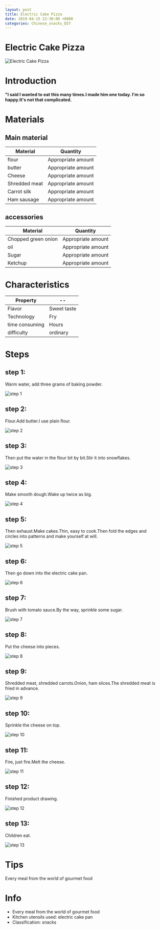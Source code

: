 ```yaml
---
layout: post
title: Electric Cake Pizza
date: 2019-04-15 22:30:00 +0800
categories: Chinese_snacks_DIY
---
```


# Electric Cake Pizza

![Electric Cake Pizza]({{site.baseurl}}/img/431625/431625.jpg)

# Introduction

**"I said I wanted to eat this many times.I made him one today. I'm so happy.It's not that complicated.**

# Materials


## Main material

Material|Quantity
--|--
flour|Appropriate amount
butter|Appropriate amount
Cheese|Appropriate amount
Shredded meat|Appropriate amount
Carrot silk|Appropriate amount
Ham sausage|Appropriate amount

## accessories

Material|Quantity
--|--
Chopped green onion|Appropriate amount
oil|Appropriate amount
Sugar|Appropriate amount
Ketchup|Appropriate amount

# Characteristics

Property|--
--|--
Flavor|Sweet taste
Technology|Fry
time consuming|Hours
difficulty|ordinary

# Steps

## step 1:

Warm water, add three grams of baking powder.

![step 1]({{site.baseurl}}/img/431625/1.jpg)

## step 2:

Flour.Add butter.I use plain flour.

![step 2]({{site.baseurl}}/img/431625/2.jpg)

## step 3:

Then put the water in the flour bit by bit.Stir it into snowflakes.

![step 3]({{site.baseurl}}/img/431625/3.jpg)

## step 4:

Make smooth dough.Wake up twice as big.

![step 4]({{site.baseurl}}/img/431625/4.jpg)

## step 5:

Then exhaust.Make cakes.Thin, easy to cook.Then fold the edges and circles into patterns and make yourself at will.

![step 5]({{site.baseurl}}/img/431625/5.jpg)

## step 6:

Then go down into the electric cake pan.

![step 6]({{site.baseurl}}/img/431625/6.jpg)

## step 7:

Brush with tomato sauce.By the way, sprinkle some sugar.

![step 7]({{site.baseurl}}/img/431625/7.jpg)

## step 8:

Put the cheese into pieces.

![step 8]({{site.baseurl}}/img/431625/8.jpg)

## step 9:

Shredded meat, shredded carrots.Onion, ham slices.The shredded meat is fried in advance.

![step 9]({{site.baseurl}}/img/431625/9.jpg)

## step 10:

Sprinkle the cheese on top.

![step 10]({{site.baseurl}}/img/431625/10.jpg)

## step 11:

Fire, just fire.Melt the cheese.

![step 11]({{site.baseurl}}/img/431625/11.jpg)

## step 12:

Finished product drawing.

![step 12]({{site.baseurl}}/img/431625/12.jpg)

## step 13:

Children eat.

![step 13]({{site.baseurl}}/img/431625/13.jpg)

# Tips

Every meal from the world of gourmet food

# Info

- Every meal from the world of gourmet food
- Kitchen utensils used: electric cake pan
- Classification: snacks